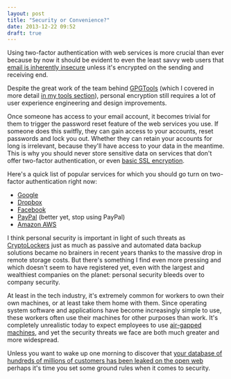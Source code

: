 ```yaml
---
layout: post
title: "Security or Convenience?"
date: 2013-12-22 09:52
draft: true
---
```


Using two-factor authentication with web services is more crucial than ever because by now it should be evident to even the least savvy web users that [email is inherently insecure](http://security.stackexchange.com/a/30094) unless it's encrypted on the sending and receiving end.

Despite the great work of the team behind [GPGTools](https://gpgtools.org/) (which I covered in more detail [in my tools section](/tools/security/gpgtools.html)), personal encryption still requires a lot of user experience engineering and design improvements.

Once someone has access to your email account, it becomes trivial for them to trigger the password reset feature of the web services you use. If someone does this switfly, they can gain access to your accounts, reset passwords and lock you out. Whether they can retain your accounts for long is irrelevant, because they'll have access to your data in the meantime. This is why you should never store sensitive data on services that don't offer two-factor authentication, or even [basic SSL encryption](http://en.wikipedia.org/wiki/Secure_Sockets_Layer).

Here's a quick list of popular services for which you should go turn on two-factor authentication right now:
- [Google](https://support.google.com/accounts/answer/180744?hl=en)
- [Dropbox](https://www.dropbox.com/help/363/en)
- [Facebook](https://www.facebook.com/note.php?note_id=10150172618258920)
- [PayPal](https://www.paypal.com/us/cgi-bin?cmd=xpt/Marketing_CommandDriven/securitycenter/PayPalSecurityKey-outside&bn_r=o) (better yet, stop using PayPal)
- [Amazon AWS](http://aws.amazon.com/iam/details/mfa/)

I think personal security is important in light of such threats as [CryptoLockers](http://www.zdnet.com/cryptolockers-crimewave-a-trail-of-millions-in-laundered-bitcoin-7000024579/) just as much as passive and automated data backup solutions became no brainers in recent years thanks to the massive drop in remote storage costs. But there's something I find even more pressing and which doesn't seem to have registered yet, even with the largest and wealthiest companies on the planet: personal security bleeds over to company security.

At least in the tech industry, it's extremely common for workers to own their own machines, or at least take them home with them. Since operating system software and applications have become increasingly simple to use, these workers often use their machines for other purposes than work. It's completely unrealistic today to expect employees to use [air-gapped machines](http://en.wikipedia.org/wiki/Air_gap_(networking)), and yet the security threats we face are both much greater and more widespread.

Unless you want to wake up one morning to discover that [your database of hundreds of millions of customers has been leaked on the open web](http://www.theguardian.com/technology/2013/nov/07/adobe-password-leak-can-check) perhaps it's time you set some ground rules when it comes to security.


